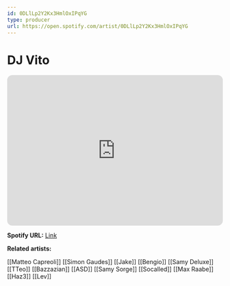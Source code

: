 ```yaml
---
id: 0DLlLp2Y2Kx3HmlOxIPqYG
type: producer
url: https://open.spotify.com/artist/0DLlLp2Y2Kx3HmlOxIPqYG
---
```

# DJ Vito

<iframe style="border-radius:12px" src="https://open.spotify.com/embed/artist/0DLlLp2Y2Kx3HmlOxIPqYG" width="100%" height="352" frameBorder="0" allowfullscreen="" allow="autoplay; clipboard-write; encrypted-media; fullscreen; picture-in-picture" loading="lazy"></iframe>

**Spotify URL:** [Link](https://open.spotify.com/artist/0DLlLp2Y2Kx3HmlOxIPqYG)

**Related artists:**

[[Matteo Capreoli]]
[[Simon Gaudes]]
[[Jake]]
[[Bengio]]
[[Samy Deluxe]]
[[TTeo]]
[[Bazzazian]]
[[ASD]]
[[Samy Sorge]]
[[Socalled]]
[[Max Raabe]]
[[Haz3]]
[[Lev]]

